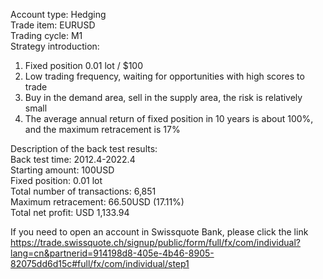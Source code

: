 Account type: Hedging  
Trade item: EURUSD  
Trading cycle: M1  
Strategy introduction:  
1. Fixed position 0.01 lot / $100  
2. Low trading frequency, waiting for opportunities with high scores to trade  
3. Buy in the demand area, sell in the supply area, the risk is relatively small  
4. The average annual return of fixed position in 10 years is about 100%, and the maximum retracement is 17%  
  
Description of the back test results:  
Back test time: 2012.4-2022.4  
Starting amount: 100USD  
Fixed position: 0.01 lot  
Total number of transactions: 6,851  
Maximum retracement: 66.50USD (17.11%)  
Total net profit: USD 1,133.94  
  
If you need to open an account in Swissquote Bank, please click the link  
https://trade.swissquote.ch/signup/public/form/full/fx/com/individual?lang=cn&partnerid=914198d8-405e-4b46-8905-82075dd6d15c#full/fx/com/individual/step1
